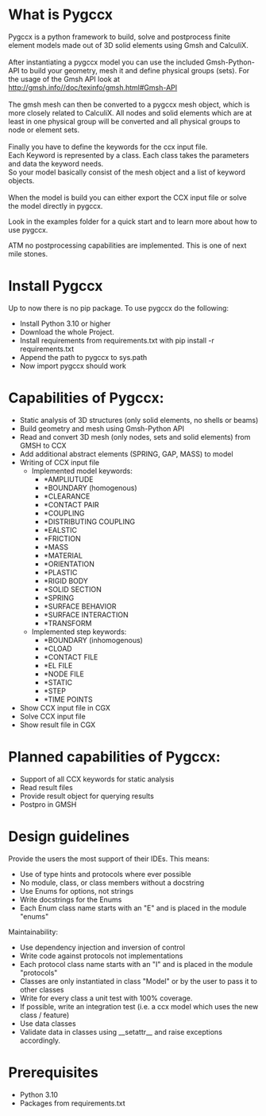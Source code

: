 # What is Pygccx
Pygccx is a python framework to build, solve and postprocess finite element models
made out of 3D solid elements using Gmsh and CalculiX.<br><br>
After instantiating a pygccx model you can use the included Gmsh-Python-API
to build your geometry, mesh it and define physical groups (sets). For the usage of the Gmsh API look at http://gmsh.info//doc/texinfo/gmsh.html#Gmsh-API<br><br>
The gmsh mesh can then be converted to a pygccx mesh object, which
is more closely related to CalculiX. All nodes and solid elements which are at least in one physical group will be converted and all physical groups to node or element sets.<br><br>
Finally you have to define the keywords for the ccx input file.<br>
Each Keyword is represented by a class. Each class takes the parameters and data the keyword
needs.<br>
So your model basically consist of the mesh object and a list of keyword objects.<br><br>
When the model is build you can either export the CCX input file or solve the model directly
in pygccx.

Look in the examples folder for a quick start and to learn more about how to use pygccx.

ATM no postprocessing capabilities are implemented. This is one of next mile stones.<br>

# Install Pygccx
Up to now there is no pip package. To use pygccx do the following:
- Install Python 3.10 or higher
- Download the whole Project.
- Install requirements from requirements.txt with pip install -r requirements.txt
- Append the path to pygccx to sys.path
- Now import pygccx should work

# Capabilities of Pygccx:
- Static analysis of 3D structures (only solid elements, no shells or beams)
- Build geometry and mesh using Gmsh-Python API
- Read and convert 3D mesh (only nodes, sets and solid elements) from GMSH to CCX
- Add additional abstract elements (SPRING, GAP, MASS) to model
- Writing of CCX input file<br>
    - Implemented model keywords:
        - *AMPLIUTUDE
        - *BOUNDARY (homogenous)
        - *CLEARANCE
        - *CONTACT PAIR
        - *COUPLING
        - *DISTRIBUTING COUPLING
        - *EALSTIC
        - *FRICTION
        - *MASS
        - *MATERIAL
        - *ORIENTATION
        - *PLASTIC
        - *RIGID BODY
        - *SOLID SECTION
        - *SPRING
        - *SURFACE BEHAVIOR
        - *SURFACE INTERACTION
        - *TRANSFORM <br>
    - Implemented step keywords:
        - *BOUNDARY (inhomogenous)
        - *CLOAD
        - *CONTACT FILE
        - *EL FILE
        - *NODE FILE
        - *STATIC
        - *STEP
        - *TIME POINTS
- Show CCX input file in CGX
- Solve CCX input file
- Show result file in CGX

# Planned capabilities of Pygccx:
- Support of all CCX keywords for static analysis
- Read result files
- Provide result object for querying results
- Postpro in GMSH

# Design guidelines
Provide the users the most support of their IDEs. This means:
- Use of type hints and protocols where ever possible
- No module, class, or class members without a docstring
- Use Enums for options, not strings
- Write docstrings for the Enums
- Each Enum class name starts with an "E" and is placed in the module "enums"

Maintainability:
- Use dependency injection and inversion of control
- Write code against protocols not implementations
- Each protocol class name starts with an "I" and is placed in the module "protocols"
- Classes are only instantiated in class "Model" or by the user to pass it to other classes
- Write for every class a unit test with 100% coverage.
- If possible, write an integration test (i.e. a ccx model which uses the new class / feature)
- Use data classes 
- Validate data in classes using \_\_setattr__ and raise exceptions accordingly.


# Prerequisites
- Python 3.10
- Packages from requirements.txt
